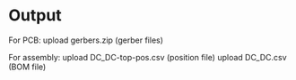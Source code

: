 # Output

For PCB:
upload gerbers.zip (gerber files)

For assembly:
upload DC_DC-top-pos.csv (position file)
upload DC_DC.csv (BOM file)
